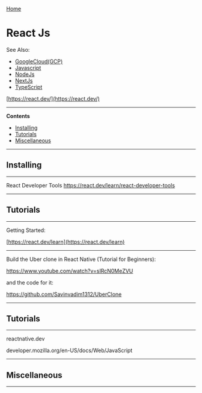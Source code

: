 [Home](Readme.md)
# React Js

See Also:

 - [GoogleCloud(GCP)](GoogleCloud.md)
 - [Javascript](Javascript.md)
 - [NodeJs](NodeJs.md)
 - [NextJs](NextJs.md)
 - [TypeScript](TypeScript.md)

[https://react.dev/](https://react.dev/)

---

**Contents**

- [Installing](ReactJs.md#installing)
- [Tutorials](ReactJs#tutorials)
- [Miscellaneous](ReactJs#miscellaneous)

---

## Installing 

---

React Developer Tools
https://react.dev/learn/react-developer-tools

---

## Tutorials

---

Getting Started:

[https://react.dev/learn](https://react.dev/learn)

---

Build the Uber clone in React Native (Tutorial for Beginners):

https://www.youtube.com/watch?v=sIRcN0MeZVU

and the code for it:

https://github.com/Savinvadim1312/UberClone

---

## Tutorials

---

reactnative.dev

developer.mozilla.org/en-US/docs/Web/JavaScript

---

## Miscellaneous

---
